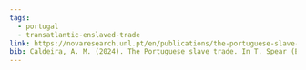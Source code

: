 ```yaml
---
tags:
  - portugal
  - transatlantic-enslaved-trade
link: https://novaresearch.unl.pt/en/publications/the-portuguese-slave-trade
bib: Caldeira, A. M. (2024). The Portuguese slave trade. In T. Spear (Ed.), Oxford Research Encyclopedia of African History. Oxford University Press. https://doi.org/10.1093/acrefore/9780190277734.013.903
---
```

